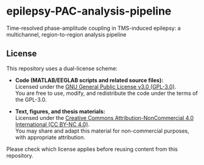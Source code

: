 # epilepsy-PAC-analysis-pipeline
Time-resolved phase-amplitude coupling in TMS-induced epilepsy: a multichannel, region-to-region analysis pipeline

## License
This repository uses a dual-license scheme:

- **Code (MATLAB/EEGLAB scripts and related source files):**  
  Licensed under the [GNU General Public License v3.0 (GPL-3.0)](https://www.gnu.org/licenses/gpl-3.0.en.html).  
  You are free to use, modify, and redistribute the code under the terms of the GPL-3.0.

- **Text, figures, and thesis materials:**  
  Licensed under the [Creative Commons Attribution-NonCommercial 4.0 International (CC BY-NC 4.0)](https://creativecommons.org/licenses/by-nc/4.0/).  
  You may share and adapt this material for non-commercial purposes, with appropriate attribution.

Please check which license applies before reusing content from this repository.
